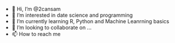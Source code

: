 - 👋 Hi, I’m @2cansam
- 👀 I’m interested in date science and programming 
- 🌱 I’m currently learning R, Python and Machine Leanrning basics
- 💞️ I’m looking to collaborate on ...
- 📫 How to reach me 

<!---
2cansam/2cansam is a ✨ special ✨ repository because its `README.md` (this file) appears on your GitHub profile.
You can click the Preview link to take a look at your changes.
--->
